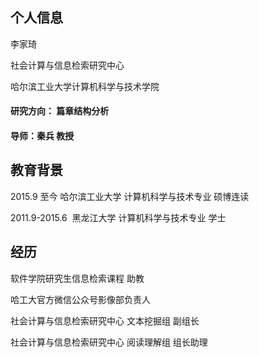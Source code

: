 ## 个人信息

李家琦

社会计算与信息检索研究中心

哈尔滨工业大学计算机科学与技术学院
#### 研究方向： 篇章结构分析
#### 导师：秦兵 教授

## 教育背景

2015.9 至今      哈尔滨工业大学 计算机科学与技术专业 硕博连读

2011.9-2015.6  黑龙江大学 计算机科学与技术专业 学士

## 经历

软件学院研究生信息检索课程 助教

哈工大官方微信公众号影像部负责人 

社会计算与信息检索研究中心 文本挖掘组 副组长

社会计算与信息检索研究中心 阅读理解组 组长助理
